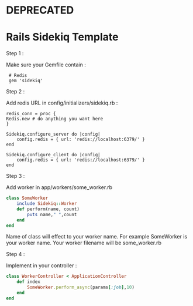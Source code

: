 # DEPRECATED
# Rails Sidekiq Template

Step 1 :

Make sure your Gemfile contain :


```Gemfile
 # Redis
 gem 'sidekiq'
```
 
Step 2 :

Add redis URL in config/initializers/sidekiq.rb :


```Gemfile
redis_conn = proc {
Redis.new # do anything you want here
}

Sidekiq.configure_server do |config|
	config.redis = { url: 'redis://localhost:6379/' }
end

Sidekiq.configure_client do |config|
	config.redis = { url: 'redis://localhost:6379/' }
end
```


Step 3 :

Add worker in app/workers/some_worker.rb 

```Ruby
class SomeWorker
	include Sidekiq::Worker
	def perform(name, count)
		puts name," ",count
	end
end
```

Name of class will effect to your worker name. For example SomeWorker is your worker name. Your worker filename will be some_worker.rb 


Step 4 :

Implement in your controller :


```Ruby
class WorkerController < ApplicationController
	def index
		SomeWorker.perform_async(params[:job],10)
	end
end
```
